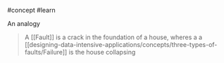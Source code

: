 #concept #learn  

An analogy

> A [[Fault]] is a crack in the foundation of a house, wheres a a [[designing-data-intensive-applications/concepts/three-types-of-faults/Failure]] is the house collapsing